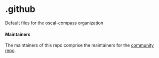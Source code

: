 # .github
Default files for the oscal-compass organization

#### Maintainers

The maintainers of this repo comprise the maintainers for the [community repo](https://github.com/oscal-compass/community/blob/main/MAINTAINERS.md#community).
